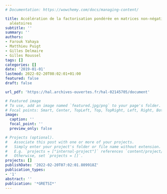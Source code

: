 ```yaml
---
# Documentation: https://wowchemy.com/docs/managing-content/

title: Accélération de la factorisation pondérée en matrices non-négatives par projections
  aléatoires
subtitle: ''
summary: ''
authors:
- Farouk Yahaya
- Matthieu Puigt
- Gilles Delmaire
- Gilles Roussel
tags: []
categories: []
date: '2019-01-01'
lastmod: 2022-02-20T08:02:01+01:00
featured: false
draft: false

url_pdf: 'https://hal.archives-ouvertes.fr/hal-02145705/document'

# Featured image
# To use, add an image named `featured.jpg/png` to your page's folder.
# Focal points: Smart, Center, TopLeft, Top, TopRight, Left, Right, BottomLeft, Bottom, BottomRight.
image:
  caption: ''
  focal_point: ''
  preview_only: false

# Projects (optional).
#   Associate this post with one or more of your projects.
#   Simply enter your project's folder or file name without extension.
#   E.g. `projects = ["internal-project"]` references `content/project/deep-learning/index.md`.
#   Otherwise, set `projects = []`.
projects: []
publishDate: '2022-02-20T07:02:01.809918Z'
publication_types:
- '1'
abstract: ''
publication: '*GRETSI*'
---
```

